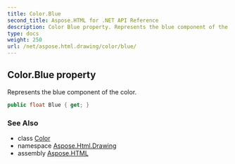 ```yaml
---
title: Color.Blue
second_title: Aspose.HTML for .NET API Reference
description: Color Blue property. Represents the blue component of the color
type: docs
weight: 250
url: /net/aspose.html.drawing/color/blue/
---
```

## Color.Blue property

Represents the blue component of the color.

```csharp
public float Blue { get; }
```

### See Also

* class [Color](../)
* namespace [Aspose.Html.Drawing](../../../aspose.html.drawing/)
* assembly [Aspose.HTML](../../../)
